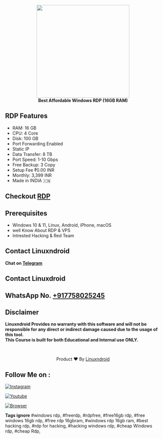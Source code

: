 <p align="center">
<img src="https://blogger.googleusercontent.com/img/b/R29vZ2xl/AVvXsEiUpuAcEThHLYBOf-QmgGdBF0yXMM9UuMVmPZbGPQFWpwx_S5lbv2rnD7BcZjdGGFOEB0QHroS2BjKoyTq5mz1fu7X2laQtYlDQuyq9gBgs-sV48eASD2ettkueIsDCrdAnrxo6-0abfuQGQp6VB9H9XfB5TPs5puCOa9BJ8CL4NLPbuEa7waKQwBRYPA/s320/16gb.jpg" height="300"><br>
<b>Best Affordable Windows RDP (16GB RAM)</b>
</p>


## RDP Features
- RAM: 16 GB
- CPU: 4 Core
- Disk: 100 GB
- Port Forwarding Enabled
- Static IP
- Data Transfer: 8 TB
- Port Speed: 1-10 Gbps
- Free Backup: 3 Copy
- Setup Fee ₹0.00 INR
- Monthly: 3,399 INR
- Made in INDIA 🇮🇳

## Checkout [RDP](https://shop-linuxndroid.in/product/16gb/)

## Prerequisites 
 - Windows 10 & 11, Linux, Android, iPhone, macOS
 - well Know About RDP & VPS
 - Intrested Hacking & Red Team

## Contact Linuxndroid
<b>Chat on [Telegram](https://t.me/Linuxndroid/)</b>

## Contact Linuxdroid
## WhatsApp No. [+917758025245](https://api.whatsapp.com/send/?phone=917758025245&text=Hi+Linuxndroid&type=phone_number&app_absent=0)


## Disclaimer
<b>Linuxndroid Provides no warranty with this software and will not be responsible for any direct or indirect damage caused due to the usage of this tool.<br>
This Course is built for both Educational and Internal use ONLY.</b>

<br>
<p align="center">Product ❤️ By <a href="https://shop-linuxndroid.in">Linuxndroid</a></p>


## Follow Me on :

[![Instagram](https://img.shields.io/badge/IG-linuxndroid-yellowgreen?style=for-the-badge&logo=instagram)](https://www.instagram.com/linuxndroid)

[![Youtube](https://img.shields.io/badge/Youtube-linuxndroid-redgreen?style=for-the-badge&logo=youtube)](https://www.youtube.com/channel/UC2O1Hfg-dDCbUcau5QWGcgg)

[![Browser](https://img.shields.io/badge/Website-linuxndroid-yellowred?style=for-the-badge&logo=browser)](https://shop-linuxndroid.in)





<b>Tags ignore</b>
#windows rdp, #freerdp, #rdpfree, #free16gb rdp, #free windows 16gb rdp, #free rdp 16gbram, #windows rdp 16gb ram, #best hacking rdp, #rdp for hacking, #hacking windows rdp, #cheap Windows rdp, #cheap Rdp,

